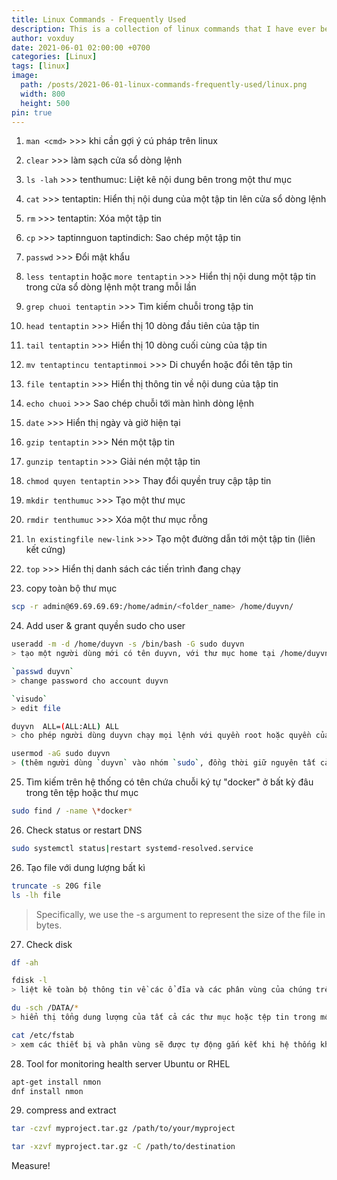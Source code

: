 ```yaml
---
title: Linux Commands - Frequently Used
description: This is a collection of linux commands that I have ever been. And I still keep it up-to-date currently.
author: voxduy
date: 2021-06-01 02:00:00 +0700
categories: [Linux]
tags: [linux]
image:
  path: /posts/2021-06-01-linux-commands-frequently-used/linux.png
  width: 800
  height: 500
pin: true
---
```


1. `man <cmd>` >>> khi cần gợi ý cú pháp trên linux

2. `clear` >>> làm sạch cửa sổ dòng lệnh

3. `ls -lah` >>> tenthumuc: Liệt kê nội dung bên trong một thư mục

4. `cat` >>> tentaptin: Hiển thị nội dung của một tập tin lên cửa sổ dòng lệnh

5. `rm` >>> tentaptin: Xóa một tập tin

6. `cp` >>> taptinnguon taptindich: Sao chép một tập tin

7. `passwd` >>> Đổi mật khẩu

8. `less tentaptin` hoặc `more tentaptin` >>> Hiển thị nội dung một tập tin trong cửa sổ dòng lệnh một trang mỗi lần

9.  `grep chuoi tentaptin` >>> Tìm kiếm chuỗi trong tập tin

10. `head tentaptin` >>> Hiển thị 10 dòng đầu tiên của tập tin

11. `tail tentaptin` >>> Hiển thị 10 dòng cuối cùng của tập tin

12. `mv tentaptincu tentaptinmoi` >>> Di chuyển hoặc đổi tên tập tin

13. `file tentaptin` >>> Hiển thị thông tin về nội dung của tập tin

14. `echo chuoi` >>> Sao chép chuỗi tới màn hình dòng lệnh

15. `date` >>> Hiển thị ngày và giờ hiện tại

16. `gzip tentaptin` >>> Nén một tập tin

17. `gunzip tentaptin` >>> Giải nén một tập tin

18. `chmod quyen tentaptin` >>> Thay đổi quyền truy cập tập tin

19. `mkdir tenthumuc` >>> Tạo một thư mục

20. `rmdir tenthumuc` >>> Xóa một thư mục rỗng

21. `ln existingfile new-link` >>> Tạo một đường dẫn tới một tập tin (liên kết cứng)

22. `top` >>> Hiển thị danh sách các tiến trình đang chạy

23. copy toàn bộ thư mục

```bash
scp -r admin@69.69.69.69:/home/admin/<folder_name> /home/duyvn/
```

24.   Add user & grant quyền sudo cho user

```bash
useradd -m -d /home/duyvn -s /bin/bash -G sudo duyvn
> tạo một người dùng mới có tên duyvn, với thư mục home tại /home/duyvn, sử dụng shell bash, và có quyền quản trị (là thành viên của nhóm sudo)

`passwd duyvn`
> change password cho account duyvn

`visudo`
> edit file

duyvn  ALL=(ALL:ALL) ALL
> cho phép người dùng duyvn chạy mọi lệnh với quyền root hoặc quyền của bất kỳ người dùng nào khác trên hệ thống

usermod -aG sudo duyvn
> (thêm người dùng `duyvn` vào nhóm `sudo`, đồng thời giữ nguyên tất cả các nhóm mà người dùng này đã thuộc về trước đó. Sau khi thực hiện lệnh này, `duyvn` sẽ có quyền thực hiện các lệnh với quyền của người dùng root thông qua lệnh `sudo`)
```

25.  Tìm kiếm trên hệ thống có tên chứa chuỗi ký tự "docker" ở bất kỳ đâu trong tên tệp hoặc thư mục

```bash
sudo find / -name \*docker*
```

26. Check status or restart DNS

```bash
sudo systemctl status|restart systemd-resolved.service
```

26. Tạo file với dung lượng bất kì

```bash
truncate -s 20G file
ls -lh file
```
> Specifically, we use the -s argument to represent the size of the file in bytes.

27.  Check disk

```bash
df -ah

fdisk -l
> liệt kê toàn bộ thông tin về các ổ đĩa và các phân vùng của chúng trên hệ thống

du -sch /DATA/*
> hiển thị tổng dung lượng của tất cả các thư mục hoặc tệp tin trong một thư mục cụ thể

cat /etc/fstab
> xem các thiết bị và phân vùng sẽ được tự động gắn kết khi hệ thống khởi động
```

28. Tool for monitoring health server Ubuntu or RHEL

```bash
apt-get install nmon
dnf install nmon
```

29. compress and extract

```bash
tar -czvf myproject.tar.gz /path/to/your/myproject

tar -xzvf myproject.tar.gz -C /path/to/destination
```

Measure!
